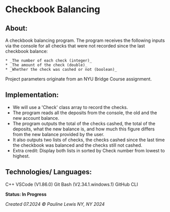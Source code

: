 # Checkbook Balancing


## About:

A checkbook balancing program. The program receives the following inputs via the console for all checks that were not recorded since the last checkbook balance:

    * _The number of each check (integer)_
    * _The amount of the check (double)_
    * _Whether the check was cashed or not (boolean)_

Project parameters originate from an NYU Bridge Course assignment.

## Implementation:

* We will use a 'Check' class array to record the checks.
* The program reads all the deposits from the console, the old and the new account balance.
* The program outputs the total of the checks cashed, the total of the deposits, what the new balance is, and how much this figure differs from the new balance provided by the user.
* It also outputs two lists of checks, the checks cashed since the last time the checkbook was balanced and the checks still not cashed.
* Extra credit: Display both lists in sorted by Check number from lowest to highest.

## Technologies/ Languages:

C++
VSCode (V1.86.0)
Git Bash (V2.34.1.windows.1)
GitHub CLI

**Status: In Progress**

_Created 07.2024_
_© Pauline Lewis NY, NY 2024_
